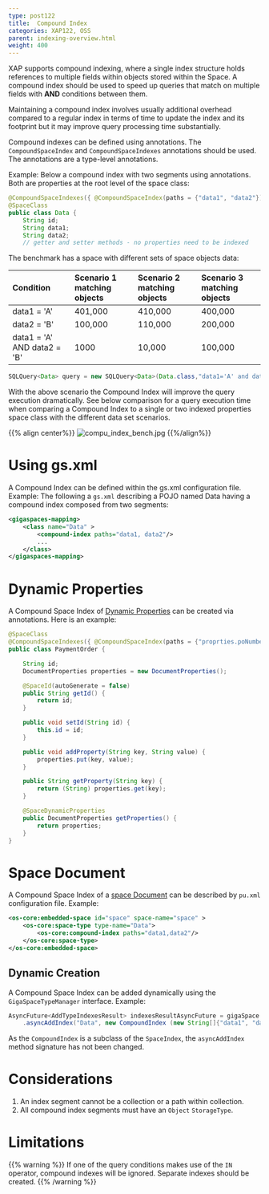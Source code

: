 ```yaml
---
type: post122
title:  Compound Index
categories: XAP122, OSS
parent: indexing-overview.html
weight: 400
---
```



XAP supports compound indexing, where a single index structure holds references to multiple fields within objects stored within the Space.
A compound index should be used to speed up queries that match on multiple fields with **AND** conditions between them. 

Maintaining a compound index involves usually additional overhead compared to a regular index in terms of time to update the index and its footprint but it may improve query processing time substantially.


Compound indexes can be defined using annotations. The `CompoundSpaceIndex` and `CompoundSpaceIndexes` annotations should be used. The annotations are a type-level annotations.

 

Example: Below a compound index with two segments using annotations. Both are properties at the root level of the space class:


```java
@CompoundSpaceIndexes({ @CompoundSpaceIndex(paths = {"data1", "data2"})})
@SpaceClass
public class Data {
	String id;
	String data1;
	String data2;
	// getter and setter methods - no properties need to be indexed
```

The benchmark has a space with different sets of space objects data:


|Condition|Scenario 1 matching objects|Scenario 2 matching objects|Scenario 3 matching objects|
|:--------|:--------------------------|:--------------------------|:--------------------------|
|data1 = 'A' |401,000| 410,000 | 400,000 |
|data2 = 'B' |100,000| 110,000 | 200,000 |
|data1 = 'A' AND data2 = 'B' |1000 | 10,000 | 100,000|


```java
SQLQuery<Data> query = new SQLQuery<Data>(Data.class,"data1='A' and data2='B'");
```

With the above scenario the Compound Index will improve the query execution dramatically. See below comparison for a query execution time when comparing a Compound Index to a single or two indexed properties space class with the different data set scenarios.

{{% align center%}}
![compu_index_bench.jpg](/attachment_files/compu_index_bench.jpg)
{{%/align%}}




# Using gs.xml

A Compound Index can be defined within the gs.xml configuration file. Example: The following a `gs.xml` describing a POJO named Data having a compound index composed from two segments:


```xml
<gigaspaces-mapping>
    <class name="Data" >
        <compound-index paths="data1, data2"/>
        ...
    </class>
</gigaspaces-mapping>
```

# Dynamic Properties

A Compound Space Index of [Dynamic Properties](./dynamic-properties.html) can be created via annotations. Here is an example:

```java
@SpaceClass
@CompoundSpaceIndexes({ @CompoundSpaceIndex(paths = {"proprties.poNumber", "properties.supplier"}) })
public class PaymentOrder {

	String id;
	DocumentProperties properties = new DocumentProperties();

	@SpaceId(autoGenerate = false)
	public String getId() {
		return id;
	}

	public void setId(String id) {
		this.id = id;
	}

	public void addProperty(String key, String value) {
		properties.put(key, value);
	}

	public String getProperty(String key) {
		return (String) properties.get(key);
	}

	@SpaceDynamicProperties
	public DocumentProperties getProperties() {
		return properties;
	}
}
```

# Space Document

A Compound Space Index of a [space Document](./document-api.html) can be described by `pu.xml` configuration file. Example:


```xml
<os-core:embedded-space id="space" space-name="space" >
	<os-core:space-type type-name="Data">
		<os-core:compound-index paths="data1,data2"/>
	</os-core:space-type>
</os-core:embedded-space>
```




## Dynamic Creation

A Compound Space Index can be added dynamically using the `GigaSpaceTypeManager` interface. Example:


```java
AsyncFuture<AddTypeIndexesResult> indexesResultAsyncFuture = gigaSpace.getTypeManager()
	.asyncAddIndex("Data", new CompoundIndex (new String[]{"data1", "data2"}));
```

As the `CompoundIndex` is a subclass of the `SpaceIndex`, the `asyncAddIndex` method signature has not been changed.

# Considerations

1. An index segment cannot be a collection or a path within collection.
1. All compound index segments must have an `Object` `StorageType`.


# Limitations

{{% warning %}}
If one of the query conditions makes use of the `IN` operator, compound indexes will be ignored. Separate indexes should be created.
{{% /warning %}}